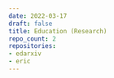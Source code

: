 ```yaml
---
date: 2022-03-17
draft: false
title: Education (Research)
repo_count: 2
repositories:
- edarxiv
- eric
---
```



